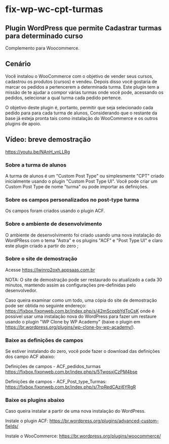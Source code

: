 # fix-wp-wc-cpt-turmas
## Plugin WordPress que permite Cadastrar turmas para determinado curso
Complemento para Woocommerce.

## Cenário
Você instalou o WooCommerce com o objetivo de vender seus cursos, cadastrou os produtos (cursos) e vendeu. Depois disso vocẽ gostaria de marcar os pedidos a pertencerem a determinada turma. Este plugin tem a missão de te ajudar a compor várias turmas onde vocẽ pode, acessando os pedidos, selecionar a qual turma cada pedido pertence.

O objetivo deste plugin é, portanto, permitir que seja selecionado cada pedido para para cada turma de alunos, Considerando que o restante da base já esteja pronta tais como instalação do WooCommerce e os outros plugins de apoio. 

## Vídeo: breve demostração
https://youtu.be/NAnH_vnLLRg

### Sobre a turma de alunos
A turma de alunos é um "Custom Post Type" ou simplesmente "CPT" criado inicialmente usando o plugin "Custom Post Type UI". Você pode criar um Custom Post Type de nome "turma" ou pode importar as definições.

### Sobre os campos personalizados no post-type turma
Os campos foram criados usando o plugin ACF.

### Sobre o ambiente de desenvolvimento
O ambiente de desenvolvimento foi criado usando uma nova instalação do WordPRess com o tema "Astra" e os plugins "ACF" e "Post Type UI" e claro este plugin criado a partir do zero ;

### Sobre o site de demostração
Acesse 
https://lwinrp2oxh.appsaas.com.br

NOTA:
O site de demostração pode ser restaurado ou atualizado a cada 30 minutos, mantendo assim as configurações pre-definidas pelo desenvolvedor.

Caso queira examinar como um todo, uma cópia do site de demostração pode ser obtida no seguinte endereço: 
https://fixbox.fixonweb.com.br/index.php/s/42mScppbYdToCsK 
onde é possivel usar uma instalação nova do WordPress para fazer um restaure usando o plugin "WP Clone by WP Academy" (baixe o plugin em https://br.wordpress.org/plugins/wp-clone-by-wp-academy/).

### Baixe as definições de campos
Se estiver instalando do zero, você pode fazer o download das definições dos campo ACF abaixo:

Definições de campos - ACF_pedidos_turmas
https://fixbox.fixonweb.com.br/index.php/s/5TwqsxjCzPM4bse

Definições de campos - ACF_Post_type_Turmas:
https://fixbox.fixonweb.com.br/index.php/s/7rpRedCAzj6YRgR

### Baixe os plugins abaixo
Caso queira instalar a partir de uma nova instalação do WordPress.

Instale o plugin ACF:
https://br.wordpress.org/plugins/advanced-custom-fields/

Instale o WooCommerce:
https://br.wordpress.org/plugins/woocommerce/